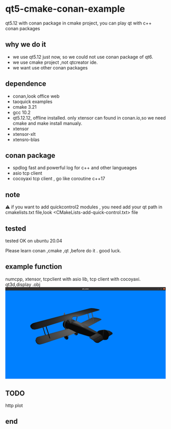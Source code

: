 # qt5-cmake-conan-example
qt5.12  with conan package in cmake project, you can play qt with c++ conan packages

## why we do it 

* we use qt5.12 just now, so we could not use conan package of qt6.
* we use cmake project ,not qtcreator ide.
* we want use other conan packages

## dependence
* conan,look office web
* taoquick examples
* cmake 3.21
* gcc 10.2
* qt5.12.12, offline installed.
 only xtensor can found in conan.io,so we need cmake and make install manualy. 
* xtensor
* xtensor-xlt
* xtensro-blas
## conan package
* spdlog
fast and powerful log for c++ and other langueages
* asio tcp client
* cocoyaxi tcp client , go like coroutine c++17 
## note
:warning:
if you want to add quickcontrol2 modules ,
you need add your qt path in cmakelists.txt file,look 
 <CMakeLists-add-quick-control.txt> file 

## tested  

tested OK on ubuntu 20.04

Please learn conan ,cmake ,qt ,before do it .
good luck.

## example function 
numcpp, xtensor,
tcpclient with asio lib,
tcp client with cocoyaxi.
qt3d,display .obj 
![](images/plane-obj.png)
## TODO

http plot
## end
